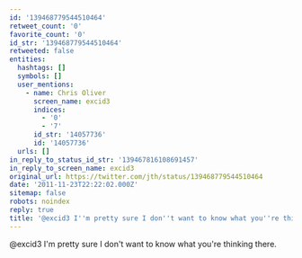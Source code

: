```yaml
---
id: '139468779544510464'
retweet_count: '0'
favorite_count: '0'
id_str: '139468779544510464'
retweeted: false
entities:
  hashtags: []
  symbols: []
  user_mentions:
    - name: Chris Oliver
      screen_name: excid3
      indices:
        - '0'
        - '7'
      id_str: '14057736'
      id: '14057736'
  urls: []
in_reply_to_status_id_str: '139467816108691457'
in_reply_to_screen_name: excid3
original_url: https://twitter.com/jth/status/139468779544510464
date: '2011-11-23T22:22:02.000Z'
sitemap: false
robots: noindex
reply: true
title: '@excid3 I''m pretty sure I don''t want to know what you''re thinking there.'
---
```


@excid3 I'm pretty sure I don't want to know what you're thinking there.